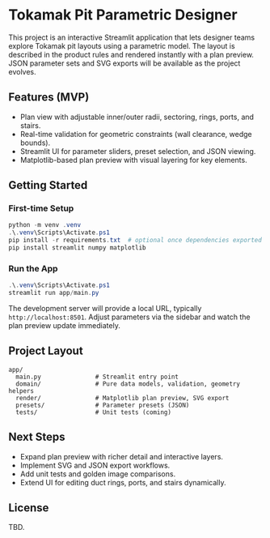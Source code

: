 # Tokamak Pit Parametric Designer

This project is an interactive Streamlit application that lets designer teams explore
Tokamak pit layouts using a parametric model. The layout is described in the
product rules and rendered instantly with a plan preview. JSON parameter sets
and SVG exports will be available as the project evolves.

## Features (MVP)

- Plan view with adjustable inner/outer radii, sectoring, rings, ports, and stairs.
- Real-time validation for geometric constraints (wall clearance, wedge bounds).
- Streamlit UI for parameter sliders, preset selection, and JSON viewing.
- Matplotlib-based plan preview with visual layering for key elements.

## Getting Started

### First-time Setup

```powershell
python -m venv .venv
.\.venv\Scripts\Activate.ps1
pip install -r requirements.txt  # optional once dependencies exported
pip install streamlit numpy matplotlib
```

### Run the App

```powershell
.\.venv\Scripts\Activate.ps1
streamlit run app/main.py
```

The development server will provide a local URL, typically
`http://localhost:8501`. Adjust parameters via the sidebar and watch the plan
preview update immediately.

## Project Layout

```text
app/
  main.py               # Streamlit entry point
  domain/               # Pure data models, validation, geometry helpers
  render/               # Matplotlib plan preview, SVG export
  presets/              # Parameter presets (JSON)
  tests/                # Unit tests (coming)
```

## Next Steps

- Expand plan preview with richer detail and interactive layers.
- Implement SVG and JSON export workflows.
- Add unit tests and golden image comparisons.
- Extend UI for editing duct rings, ports, and stairs dynamically.

## License

TBD.


